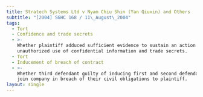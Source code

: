 ```yaml
---
title: Stratech Systems Ltd v Nyam Chiu Shin (Yan Qiuxin) and Others
subtitle: "[2004] SGHC 168 / 11\_August\_2004"
tags:
  - Tort
  - Confidence and trade secrets
  - >-
    Whether plaintiff adduced sufficient evidence to sustain an action for
    unauthorized use of confidential information and trade secrets.
  - Tort
  - Inducement of breach of contract
  - >-
    Whether third defendant guilty of inducing first and second defendant to
    join company in breach of their civil obligations to plaintiff.
layout: single
---
```



